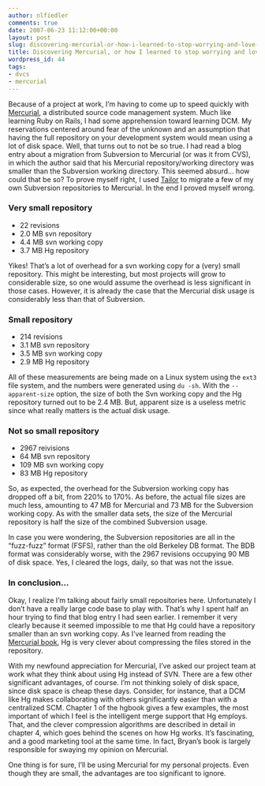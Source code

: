 ```yaml
---
author: nlfiedler
comments: true
date: 2007-06-23 11:12:00+00:00
layout: post
slug: discovering-mercurial-or-how-i-learned-to-stop-worrying-and-love-dcm
title: Discovering Mercurial, or how I learned to stop worrying and love DCM
wordpress_id: 44
tags:
- dvcs
- mercurial
---
```


Because of a project at work, I’m having to come up to speed quickly with [Mercurial](http://selenic.com/mercurial), a distributed source code management system. Much like learning Ruby on Rails, I had some apprehension toward learning DCM. My reservations centered around fear of the unknown and an assumption that having the full repository on your development system would mean using a lot of disk space. Well, that turns out to not be so true. I had read a blog entry about a migration from Subversion to Mercurial (or was it from CVS), in which the author said that his Mercurial repository/working directory was smaller than the Subversion working directory. This seemed absurd… how could that be so? To prove myself right, I used [Tailor](http://progetti.arstecnica.it/tailor) to migrate a few of my own Subversion repositories to Mercurial. In the end I proved myself wrong.

   

### Very small repository

   

  * 22 revisions
  * 2.0 MB svn repository
  * 4.4 MB svn working copy
  * 3.7 MB Hg repository
   

Yikes! That’s a lot of overhead for a svn working copy for a (very) small repository. This might be interesting, but most projects will grow to considerable size, so one would assume the overhead is less significant in those cases. However, it is already the case that the Mercurial disk usage is considerably less than that of Subversion.

   

### Small repository

   

  * 214 revisions
  * 3.1 MB svn repository
  * 3.5 MB svn working copy
  * 2.9 MB Hg repository
   

All of these measurements are being made on a Linux system using the `ext3` file system, and the numbers were generated using `du -sh`. With the `--apparent-size` option, the size of both the Svn working copy and the Hg repository turned out to be 2.4 MB. But, apparent size is a useless metric since what really matters is the actual disk usage.

   

### Not so small repository

   

  * 2967 reivisions
  * 64 MB svn repository
  * 109 MB svn working copy
  * 83 MB Hg repository
   

So, as expected, the overhead for the Subversion working copy has dropped off a bit, from 220% to 170%. As before, the actual file sizes are much less, amounting to 47 MB for Mercurial and 73 MB for the Subversion working copy. As with the smaller data sets, the size of the Mercurial repository is half the size of the combined Subversion usage.

   

In case you were wondering, the Subversion repositories are all in the “fuzz-fuzz” format (FSFS), rather than the old Berkeley DB format. The BDB format was considerably worse, with the 2967 revisions occupying 90 MB of disk space. Yes, I cleared the logs, daily, so that was not the issue.

   

### In conclusion…

   

Okay, I realize I’m talking about fairly small repositories here. Unfortunately I don’t have a really large code base to play with. That’s why I spent half an hour trying to find that blog entry I had seen earlier. I remember it very clearly because it seemed impossible to me that Hg could have a repository smaller than an svn working copy. As I’ve learned from reading the [Mercurial book](http://hgbook.red-bean.com/), Hg is very clever about compressing the files stored in the repository.

   

With my newfound appreciation for Mercurial, I’ve asked our project team at work what they think about using Hg instead of SVN. There are a few other significant advantages, of course. I’m not thinking solely of disk space, since disk space is cheap these days. Consider, for instance, that a DCM like Hg makes collaborating with others significantly easier than with a centralized SCM. Chapter 1 of the hgbook gives a few examples, the most important of which I feel is the intelligent merge support that Hg employs. That, and the clever compression algorithms are described in detail in chapter 4, which goes behind the scenes on how Hg works. It’s fascinating, and a good marketing tool at the same time. In fact, Bryan’s book is largely responsible for swaying my opinion on Mercurial.

   

One thing is for sure, I’ll be using Mercurial for my personal projects. Even though they are small, the advantages are too significant to ignore.

